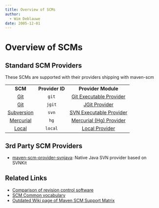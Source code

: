 ```yaml
---
title: Overview of SCMs
author: 
  - Wim Deblauwe
date: 2005-12-01
---
```


<!-- Licensed to the Apache Software Foundation (ASF) under one-->
<!-- or more contributor license agreements.  See the NOTICE file-->
<!-- distributed with this work for additional information-->
<!-- regarding copyright ownership.  The ASF licenses this file-->
<!-- to you under the Apache License, Version 2.0 (the-->
<!-- "License"); you may not use this file except in compliance-->
<!-- with the License.  You may obtain a copy of the License at-->
<!---->
<!--   http://www.apache.org/licenses/LICENSE-2.0-->
<!---->
<!-- Unless required by applicable law or agreed to in writing,-->
<!-- software distributed under the License is distributed on an-->
<!-- "AS IS" BASIS, WITHOUT WARRANTIES OR CONDITIONS OF ANY-->
<!-- KIND, either express or implied.  See the License for the-->
<!-- specific language governing permissions and limitations-->
<!-- under the License.-->
# Overview of SCMs

## Standard SCM Providers

These SCMs are supported with their providers shipping with maven-scm

|   |   |   |
|:---:|:---:|:---:|
|**SCM**|**Provider ID**|**Provider Module**|**Native Java**
|[Git](./git.html)|`git`|[Git Executable Provider](./maven-scm-providers/maven-scm-providers-git/maven-scm-provider-gitexe/index.html)|no
|[Git](./git.html)|`jgit`|[JGit Provider](./maven-scm-providers/maven-scm-providers-git/maven-scm-provider-jgit/index.html)|yes
|[Subversion](./subversion.html)|`svn`|[SVN Executable Provider](./maven-scm-providers/maven-scm-providers-svn/maven-scm-provider-svnexe/index.html)|no
|[Mercurial](./mercurial.html)|`hg`|[Mercurial \(Hg\) Provider](./maven-scm-providers/maven-scm-provider-hg/index.html)|no
|[Local](./local.html)|`local`|[Local Provider](./maven-scm-providers/maven-scm-provider-local/index.html)|yes

## 3rd Party SCM Providers

- [maven-scm-provider-svnjava](https://github.com/olamy/maven-scm-provider-svnjava): Native Java SVN provider based on SVNKit

## Related Links

- [Comparison of revision control software](https://en.wikipedia.org/wiki/Comparison_of_revision_control_software)
- [SCM Common vocabulary](https://en.wikipedia.org/wiki/Source_Code_Management#Common_vocabulary)
- [Outdated Wiki page of Maven SCM Support Matrix](https://cwiki.apache.org/confluence/display/MAVENSCM/SCM+Matrix)